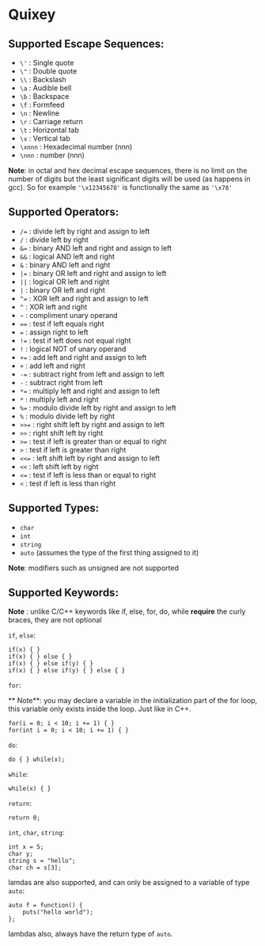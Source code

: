 
Quixey
======

## Supported Escape Sequences:
* `\'`    : Single quote
* `\"`    : Double quote
* `\\`    : Backslash
* `\a`    : Audible bell
* `\b`    : Backspace
* `\f`    : Formfeed
* `\n`    : Newline
* `\r`    : Carriage return
* `\t`    : Horizontal tab
* `\v`    : Vertical tab
* `\xnnn` : Hexadecimal number (nnn)
* `\nnn`  :  number (nnn)

**Note**: in octal and hex decimal escape sequences, there is no limit on the number
          of digits but the least significant digits will be used (as happens in gcc).
          So for example `'\x12345678'` is functionally the same as `'\x78'`

## Supported Operators:

* `/=`  : divide left by right and assign to left
* `/`   : divide left by right
* `&=`  : binary AND left and right and assign to left
* `&&`  : logical AND left and right
* `&`   : binary AND left and right
* `|=`  : binary OR left and right and assign to left
* `||`  : logical OR left and right
* `|`   : binary OR left and right
* `^=`  : XOR left and right and assign to left
* `^`   : XOR left and right
* `~`   : compliment unary operand
* `==`  : test if left equals right
* `=`   : assign right to left
* `!=`  : test if left does not equal right
* `!`   : logical NOT of unary operand
* `+=`  : add left and right and assign to left
* `+`   : add left and right
* `-=`  : subtract right from left and assign to left
* `-`   : subtract right from left
* `*=`  : multiply left and right and assign to left
* `*`   : multiply left and right
* `%=`  : modulo divide left by right and assign to left
* `%`   : modulo divide left by right
* `>>=` : right shift left by right and assign to left
* `>>`  : right shift left by right
* `>=`  : test if left is greater than or equal to right
* `>`   : test if left is greater than right
* `<<=` : left shift left by right and assign to left
* `<<`  : left shift left by right
* `<=`  : test if left is less than or equal to right
* `<`   : test if left is less than right

## Supported Types:

* `char`
* `int`
* `string`
* `auto` (assumes the type of the first thing assigned to it)

**Note**: modifiers such as unsigned are not supported

## Supported Keywords:

**Note** : unlike C/C++ keywords like if, else, for, do, while **require** the 
           curly braces, they are not optional

`if`, `else`:

	if(x) { }
	if(x) { } else { }
	if(x) { } else if(y) { }
	if(x) { } else if(y) { } else { }

`for`:

** Note**: you may declare a variable in the initialization part of the
         for loop, this variable only exists inside the loop. Just like in C++.

	for(i = 0; i < 10; i += 1) { }
	for(int i = 0; i < 10; i += 1) { }
	
`do`:

    do { } while(x);
	
`while`:

    while(x) { }
	
`return`:

	return 0;
	
`int`, `char`, `string`:

	int x = 5;
	char y;
	string s = "hello";
	char ch = s[3];
	
lamdas are also supported, and can only be assigned to a variable 
of type `auto`:
	
	auto f = function() {
		puts("hello world");
	};

lambdas also, always have the return type of `auto`.
